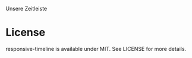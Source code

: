 Unsere Zeitleiste 

# License
responsive-timeline is available under MIT. See LICENSE for more details.
